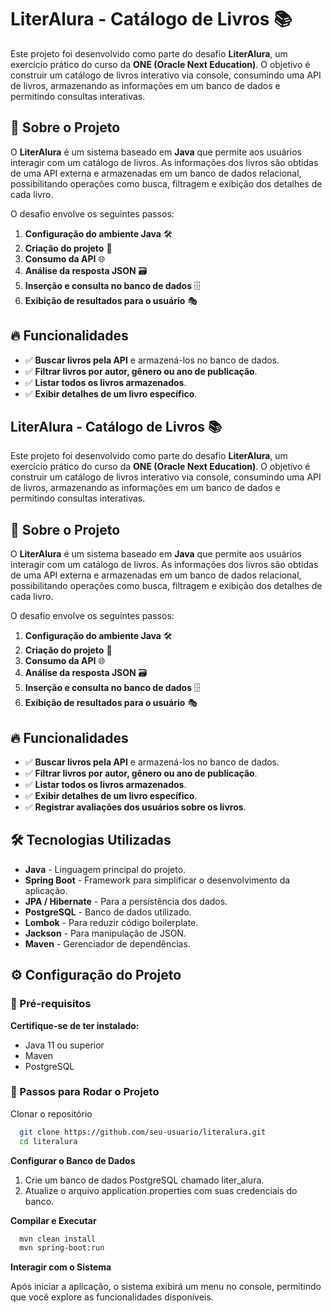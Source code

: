 # LiterAlura - Catálogo de Livros 📚

Este projeto foi desenvolvido como parte do desafio **LiterAlura**, um exercício prático do curso da **ONE (Oracle Next Education)**. O objetivo é construir um catálogo de livros interativo via console, consumindo uma API de livros, armazenando as informações em um banco de dados e permitindo consultas interativas.

## 📌 Sobre o Projeto

O **LiterAlura** é um sistema baseado em **Java** que permite aos usuários interagir com um catálogo de livros. As informações dos livros são obtidas de uma API externa e armazenadas em um banco de dados relacional, possibilitando operações como busca, filtragem e exibição dos detalhes de cada livro.

O desafio envolve os seguintes passos:
1. **Configuração do ambiente Java** 🛠️
2. **Criação do projeto** 🚀
3. **Consumo da API** 🌐
4. **Análise da resposta JSON** 🗃️
5. **Inserção e consulta no banco de dados** 🗄️
6. **Exibição de resultados para o usuário** 🎭

## 🔥 Funcionalidades

- ✅ **Buscar livros pela API** e armazená-los no banco de dados.
- ✅ **Filtrar livros por autor, gênero ou ano de publicação**.
- ✅ **Listar todos os livros armazenados**.
- ✅ **Exibir detalhes de um livro específico**.

## LiterAlura - Catálogo de Livros 📚

Este projeto foi desenvolvido como parte do desafio **LiterAlura**, um exercício prático do curso da **ONE (Oracle Next Education)**. O objetivo é construir um catálogo de livros interativo via console, consumindo uma API de livros, armazenando as informações em um banco de dados e permitindo consultas interativas.

## 📌 Sobre o Projeto

O **LiterAlura** é um sistema baseado em **Java** que permite aos usuários interagir com um catálogo de livros. As informações dos livros são obtidas de uma API externa e armazenadas em um banco de dados relacional, possibilitando operações como busca, filtragem e exibição dos detalhes de cada livro.

O desafio envolve os seguintes passos:
1. **Configuração do ambiente Java** 🛠️
2. **Criação do projeto** 🚀
3. **Consumo da API** 🌐
4. **Análise da resposta JSON** 🗃️
5. **Inserção e consulta no banco de dados** 🗄️
6. **Exibição de resultados para o usuário** 🎭

## 🔥 Funcionalidades

- ✅ **Buscar livros pela API** e armazená-los no banco de dados.
- ✅ **Filtrar livros por autor, gênero ou ano de publicação**.
- ✅ **Listar todos os livros armazenados**.
- ✅ **Exibir detalhes de um livro específico**.
- ✅ **Registrar avaliações dos usuários sobre os livros**.

## 🛠️ Tecnologias Utilizadas

- **Java** - Linguagem principal do projeto.
- **Spring Boot** - Framework para simplificar o desenvolvimento da aplicação.
- **JPA / Hibernate** - Para a persistência dos dados.
- **PostgreSQL** - Banco de dados utilizado.
- **Lombok** - Para reduzir código boilerplate.
- **Jackson** - Para manipulação de JSON.
- **Maven** - Gerenciador de dependências.

## ⚙️ Configuração do Projeto
### 📌 Pré-requisitos

**Certifique-se de ter instalado:**

- Java 11 ou superior
- Maven
- PostgreSQL

### 🚀 Passos para Rodar o Projeto

Clonar o repositório
```bash
  git clone https://github.com/seu-usuario/literalura.git
  cd literalura
```

**Configurar o Banco de Dados**

  1. Crie um banco de dados PostgreSQL chamado liter_alura.
  2. Atualize o arquivo application.properties com suas credenciais do banco.

**Compilar e Executar**
```bash
  mvn clean install
  mvn spring-boot:run
```

**Interagir com o Sistema**

Após iniciar a aplicação, o sistema exibirá um menu no console, permitindo que você explore as funcionalidades disponíveis.
